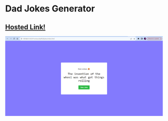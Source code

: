 # Dad Jokes Generator

## [Hosted Link!](https://hsc92180.github.io/Geekster_Assignment/Dad_Jokes)

![Alt text](image.png)